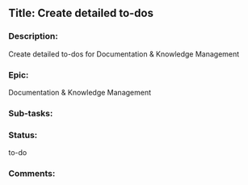 ## Title: Create detailed to-dos

### Description:
Create detailed to-dos for Documentation & Knowledge Management

### Epic:
Documentation & Knowledge Management

### Sub-tasks:

### Status:
to-do

### Comments: